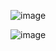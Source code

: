 ![image](https://github.com/Rahul-chaurasiya/Leetcode-Practice-Problem/assets/77222540/97ac3c69-017f-49ff-af68-9c485ce7df9f)


![image](https://github.com/Rahul-chaurasiya/Leetcode-Practice-Problem/assets/77222540/216d11b5-15a1-419d-b205-51a3281cbb8d)
